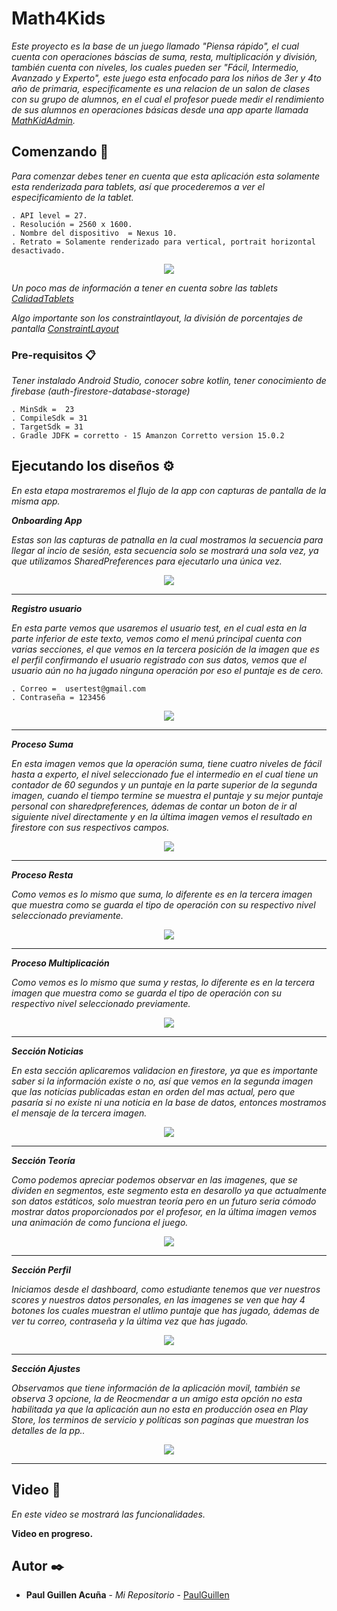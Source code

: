 # Math4Kids

_Este proyecto es la base de un juego llamado "Piensa rápido", el cual cuenta con operaciones báscias de suma, resta, multiplicación y división, también cuenta con  niveles, los cuales pueden ser "Fácil, Intermedio, Avanzado y Experto", este juego esta enfocado para los niños de 3er y 4to año de primaria, especificamente es una relacion de un salon de clases con su grupo de alumnos, en el cual el profesor puede medir el rendimiento de sus alumnos en operaciones básicas desde una app aparte  llamada [MathKidAdmin](https://github.com/PaulGuillen/KidMathAdmin)._

## Comenzando 🚀

_Para comenzar debes tener en cuenta que esta aplicación esta solamente esta renderizada para tablets, así que procederemos a ver el especificamiento de la tablet._

```
. API level = 27.
. Resolución = 2560 x 1600.
. Nombre del dispositivo  = Nexus 10.
. Retrato = Solamente renderizado para vertical, portrait horizontal desactivado.
```

<p align="center">
 <img src="https://user-images.githubusercontent.com/43099030/170897222-8c45aca7-cbd8-4a36-a957-b161a21e5c35.png"/>
</p>

_Un poco mas de información a tener en cuenta sobre las tablets [CalidadTablets](https://developer.android.com/docs/quality-guidelines/tablet-app-quality?hl=es-419)_

_Algo importante son los constraintlayout, la división de porcentajes de pantalla [ConstraintLayout](https://www.geeksforgeeks.org/constraintlayout-in-android/)_


### Pre-requisitos 📋

_Tener instalado Android Studio, conocer sobre kotlin, tener conocimiento de firebase (auth-firestore-database-storage)_

```
. MinSdk =  23
. CompileSdk = 31
. TargetSdk = 31
. Gradle JDFK = corretto - 15 Amanzon Corretto version 15.0.2 
```

## Ejecutando los diseños ⚙️

_En esta etapa mostraremos el flujo de la app con capturas de pantalla de la misma app._

_**Onboarding App**_

_Estas son las capturas de patnalla en la cual mostramos la secuencia para llegar al incio de sesión, esta secuencia solo se mostrará una sola vez, ya que utilizamos SharedPreferences para ejecutarlo una única vez._

<p align="center">
 <img src="https://user-images.githubusercontent.com/43099030/171042820-02caab30-b5ce-48c7-9ea5-ae3d151ef528.png"/>
</p>

---

_**Registro usuario**_

_En esta parte vemos que usaremos el usuario test, en el cual esta en la parte inferior de este texto, vemos como el menú principal cuenta con varias secciones, el que vemos en la tercera posición de la imagen que es el perfil confirmando el usuario registrado con sus datos, vemos que el usuario aún no ha jugado ninguna operación por eso el puntaje es de cero._

```
. Correo =  usertest@gmail.com
. Contraseña = 123456
```

<p align="center">
 <img src="https://user-images.githubusercontent.com/43099030/171043088-eaf6a13c-971d-44b2-a16b-57671023c6a1.png"/>
</p>

---

_**Proceso Suma**_

_En esta imagen vemos que la operación suma, tiene cuatro niveles de fácil hasta a experto, el nivel seleccionado fue el intermedio en el cual tiene un contador de 60 segundos y un puntaje en la parte superior de la segunda imagen, cuando el tiempo termine se muestra el puntaje y su mejor puntaje personal con sharedpreferences, ádemas de contar un boton de ir al siguiente nivel directamente y en la última imagen vemos el resultado en firestore con sus respectivos campos._


<p align="center">
 <img src="https://user-images.githubusercontent.com/43099030/171049106-d0f2059f-c9bf-4f51-a38c-58b75e5b1d05.png"/>
</p>

---

_**Proceso Resta**_

_Como vemos es lo mismo que suma, lo diferente es en la tercera imagen que muestra como se guarda el tipo de operación con su respectivo nivel seleccionado previamente._

<p align="center">
 <img src="https://user-images.githubusercontent.com/43099030/171049918-2d988b70-892c-4c8f-9472-df4429ae668f.png"/>
</p>

---

_**Proceso Multiplicación**_

_Como vemos es lo mismo que suma y restas, lo diferente es en la tercera imagen que muestra como se guarda el tipo de operación con su respectivo nivel seleccionado previamente._

<p align="center">
 <img src="https://user-images.githubusercontent.com/43099030/171053514-61d105e9-ec98-4444-beff-281130548f23.png"/>
</p>

---

_**Sección Noticias**_

_En esta sección aplicaremos validacion en firestore, ya que es importante saber si la información existe o no, así que vemos en la segunda imagen que las noticias publicadas estan en orden del mas actual, pero que pasaría si no existe ni una noticia en la base de datos, entonces mostramos el mensaje de la tercera imagen._

<p align="center">
 <img src="https://user-images.githubusercontent.com/43099030/171055179-97eafbca-2075-4da1-abd7-19768cc88e5d.png"/>
</p>

---

_**Sección Teoría**_

_Como podemos apreciar podemos observar en las imagenes, que se dividen en segmentos, este segmento esta en desarollo ya que actualmente son datos estáticos, solo muestran teoría pero en un futuro seria cómodo mostrar datos proporcionados por el profesor, en la última imagen vemos una animación de como funciona el juego._

<p align="center">
 <img src="https://user-images.githubusercontent.com/43099030/171056945-66942d25-1aed-4215-b3c4-2b229a25b1b9.png"/>
</p>

---

_**Sección Perfil**_

_Iniciamos desde el dashboard, como estudiante tenemos que ver nuestros scores y nuestros datos personales, en las imagenes se ven que hay 4 botones los cuales muestran el utlimo puntaje que has jugado, ádemas de ver tu correo, contraseña y la última vez que has jugado._


<p align="center">
 <img src="https://user-images.githubusercontent.com/43099030/171059650-7d0ded2d-95e1-4ea6-9f47-e0073ea31965.png"/>
</p>

---

_**Sección Ajustes**_

_Observamos que tiene información de la aplicación movil, también se observa 3 opcione, la de Reocmendar a un amigo esta opción no esta habilitada ya que la aplicación aun no esta en producción osea en Play Store, los terminos de servicio y políticas son paginas que muestran los detalles de la pp.._

<p align="center">
 <img src="https://user-images.githubusercontent.com/43099030/171061912-e9f2c28c-9aee-4541-adb1-4c843fdaa837.png"/>
</p>

---

## Video 📄

_En este video se mostrará las funcionalidades._

**Video en progreso.**


## Autor ✒️

* **Paul Guillen Acuña** - *Mi Repositorio* - [PaulGuillen](https://github.com/PaulGuillen?tab=repositories)
